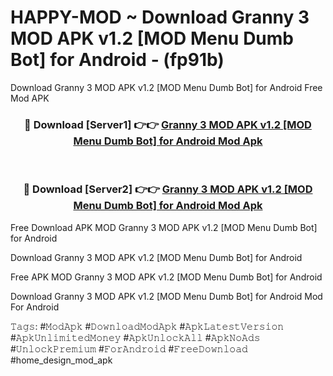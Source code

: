 # HAPPY-MOD ~ Download Granny 3 MOD APK v1.2 [MOD Menu Dumb Bot] for Android - (fp91b)
Download Granny 3 MOD APK v1.2 [MOD Menu Dumb Bot] for Android Free Mod APK

<div align="center">
<h3>🔴 Download [Server1] 👉👉 <a href="https://apk-comot.site?title=Granny_3_MOD_APK_v1.2_[MOD_Menu_Dumb_Bot]_for_Android">Granny 3 MOD APK v1.2 [MOD Menu Dumb Bot] for Android Mod Apk</a></h3><br>

<h3>🔴 Download [Server2] 👉👉 <a href="https://apk-comot.site?title=Granny_3_MOD_APK_v1.2_[MOD_Menu_Dumb_Bot]_for_Android">Granny 3 MOD APK v1.2 [MOD Menu Dumb Bot] for Android Mod Apk</a></h3>
</div>


Free Download APK MOD Granny 3 MOD APK v1.2 [MOD Menu Dumb Bot] for Android

Download Granny 3 MOD APK v1.2 [MOD Menu Dumb Bot] for Android 

Free APK MOD Granny 3 MOD APK v1.2 [MOD Menu Dumb Bot] for Android 

Download Granny 3 MOD APK v1.2 [MOD Menu Dumb Bot] for Android Mod For Android

𝚃𝚊𝚐𝚜: #𝙼𝚘𝚍𝙰𝚙𝚔 #𝙳𝚘𝚠𝚗𝚕𝚘𝚊𝚍𝙼𝚘𝚍𝙰𝚙𝚔 #𝙰𝚙𝚔𝙻𝚊𝚝𝚎𝚜𝚝𝚅𝚎𝚛𝚜𝚒𝚘𝚗 #𝙰𝚙𝚔𝚄𝚗𝚕𝚒𝚖𝚒𝚝𝚎𝚍𝙼𝚘𝚗𝚎𝚢 #𝙰𝚙𝚔𝚄𝚗𝚕𝚘𝚌𝚔𝙰𝚕𝚕 #𝙰𝚙𝚔𝙽𝚘𝙰𝚍𝚜 #𝚄𝚗𝚕𝚘𝚌𝚔𝙿𝚛𝚎𝚖𝚒𝚞𝚖 #𝙵𝚘𝚛𝙰𝚗𝚍𝚛𝚘𝚒𝚍 #𝙵𝚛𝚎𝚎𝙳𝚘𝚠𝚗𝚕𝚘𝚊𝚍 #home_design_mod_apk